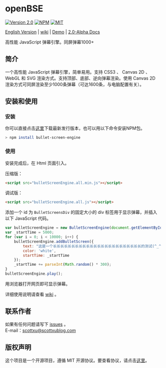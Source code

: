 # openBSE
[![Version 2.0](https://img.shields.io/badge/version-2.0-brightgreen.svg?style=flat-square)](https://github.com/iamscottxu/openBSE/releases/tag/v2.0-beta.1)
[![NPM](https://img.shields.io/npm/v/bullet-screen-engine.svg?style=flat-square)](https://www.npmjs.com/package/bullet-screen-engine)
[![MIT](https://img.shields.io/github/license/mashape/apistatus.svg?style=flat-square)](https://github.com/iamscottxu/openBSE/blob/master/LICENSE)

[English Version](https://github.com/iamscottxu/openBSE/blob/master/README.en.md) |
[wiki](https://github.com/iamscottxu/openBSE/wiki) |
[Demo](https://iamscottxu.github.io/openBSE/demo/openBSEDemo.html) |
[2.0-Alpha Docs](https://iamscottxu.github.io/openBSE/docs/2.0-Beta/index.html)

高性能 JavaScript 弹幕引擎。同屏弹幕1000+

## 简介
一个高性能 JavaScript 弹幕引擎，简单易用。支持 CSS3 、 Canvas 2D 、 WebGL 和 SVG 渲染方式。支持顶部、底部、逆向弹幕渲染。使用 Canvas 2D 渲染方式可同屏渲染至少1000条弹幕（可达1600条，与电脑配置有关）。

## 安装和使用
### 安装
你可以直接点击[这里](https://github.com/iamscottxu/openBSE/releases/tag/v2.0-beta.1)下载最新发行版本，也可以用以下命令安装NPM包。
```Bash
> npm install bullet-screen-engine
```

### 使用
安装完成后，在 Html 页面引入。

压缩版：
```Html
<script src="bulletScreenEngine.all.min.js"></script>
```
调试版：
```Html
<script src="bulletScreenEngine.all.js"></script>
```
添加一个 id 为 `BulletScreensDiv` 的固定大小的 div 标签用于显示弹幕，并插入以下 JavaScript 代码。
```JavaScript
var bulletScreenEngine = new BulletScreenEngine(document.getElementById('BulletScreensDiv'));
var _startTime = 5000;
for (var i = 0; i < 10000; i++) {
    bulletScreenEngine.addBulletScreen({
        text: "这是一个长长长长长长长长长长长长长长长长长长长长长长长长的测试(^_^)",
        color: 'white',
        startTime: _startTime
    });
    _startTime += parseInt(Math.random() * 300);
}
bulletScreenEngine.play();
```

用浏览器打开网页即可显示弹幕。

详细使用说明请查看 [wiki](https://github.com/iamscottxu/openBSE/wiki) 。

## 联系作者
如果有任何问题请写下 [issues](https://github.com/iamscottxu/openBSE/issues) 。<br/>
E-mail：[scottxu@scottxublog.com](mailto:scottxu@scottxublog.com)

## 版权声明
这个项目是一个开源项目，遵循 MIT 开源协议。要查看协议，请点击[这里](https://github.com/iamscottxu/openBSE/blob/master/LICENSE)。